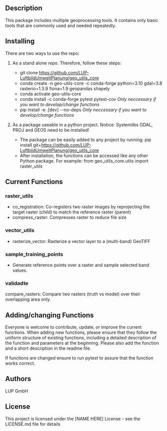 ## Description

This package includes multiple geoprocessing tools. It contains only basic tools that are commonly used and needed repeatedly.


## Installing

There are two ways to use the repo:

1. As a stand alone repo. Therefore, follow these steps:
   * git clone https://github.com/LUP-LuftbildUmweltPlanung/geo_utils_core
   * conda create -n geo-utils-core -c conda-forge python=3.10 gdal=3.8 rasterio=1.3.9 fiona=1.9 geopandas shapely
   * conda activate geo-utils-core
   * conda install -c conda-forge pytest pytest-cov _Only neccessary if you want to develop/change functions_
   * pip install -e .[dev] --no-deps _Only neccessary if you want to develop/change functions_

2. As a package useable in a python project. Notice: Systemlibs GDAL, PROJ and GEOS need to be installed!
   * The package can be easily added to any project by running: pip install git+https://github.com/LUP-LuftbildUmweltPlanung/geo_utils_core
   * After installation, the functions can be accessed like any other Python package. For example: from geo_utils_core.utils import raster_utils

## Current Functions

### raster_utils
* co_registration: Co-registers two raster images by reprojecting the target raster (child) to match the reference raster (parent)
* compress_raster: Compresses raster to reduce file size

### vector_utils
* rasterize_vector: Rasterize a vector layer to a (multi-band) GeoTIFF

### sample_training_points
* Generate reference points over a raster and sample selected band values.

### validadte
compare_rasters: Compare two rasters (truth vs model) over their overlapping area only.

## Adding/changing Functions

Everyone is welcome to contribute, update, or improve the current functions. When adding new functions, please ensure that they follow the uniform structure of existing functions, including a detailed description of the function and parameters at the beginning. Please also add the function and a short description in the readme file. 

If functions are changed ensure to run pytest to assure that the function works correct. 

## Authors

LUP GmbH

## License

This project is licensed under the [NAME HERE] License - see the LICENSE.md file for details
